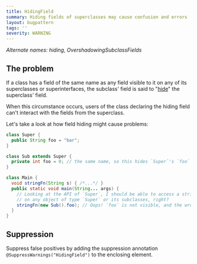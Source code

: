 ```yaml
---
title: HidingField
summary: Hiding fields of superclasses may cause confusion and errors
layout: bugpattern
tags: ''
severity: WARNING
---
```


<!--
*** AUTO-GENERATED, DO NOT MODIFY ***
To make changes, edit the @BugPattern annotation or the explanation in docs/bugpattern.
-->

_Alternate names: hiding, OvershadowingSubclassFields_

## The problem
If a class has a field of the same name as any field visible to it on any of its
superclasses or superinterfaces, the subclass' field is said to
"[hide](https://docs.oracle.com/javase/tutorial/java/IandI/hidevariables.html)"
the superclass' field.

When this circumstance occurs, users of the class declaring the hiding field
can't interact with the fields from the superclass.

Let's take a look at how field hiding might cause problems:

```java
class Super {
  public String foo = "bar";
}

class Sub extends Super {
  private int foo = 0; // the same name, so this hides `Super`'s `foo`
}

class Main {
  void stringFn(String s) { /*...*/ }
  public static void main(String... args) {
    // Looking at the API of `Super`, I should be able to access a string `foo`
    // on any object of type `Super` or its subclasses, right?
    stringFn(new Sub().foo); // Oops! `foo` is not visible, and the wrong type!
  }
}
```

## Suppression
Suppress false positives by adding the suppression annotation `@SuppressWarnings("HidingField")` to the enclosing element.
